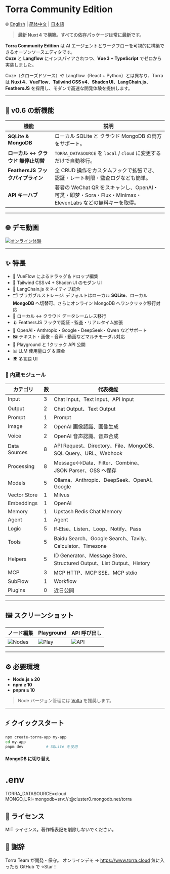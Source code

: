 
# Torra Community Edition

🌐 [English](./README.md) | [简体中文](./README.zh-CN.md) | [日本語](./README.ja.md)

> **最新 Nuxt 4 で構築。すべての依存パッケージは常に最新です。**

**Torra Community Edition** は AI エージェントとワークフローを可視的に構築できるオープンソースエディタです。  
**Coze** と **Langflow** にインスパイアされつつ、**Vue 3 + TypeScript** でゼロから実装しました。

Coze（クローズドソース）や Langflow（React + Python）とは異なり、Torra は **Nuxt 4**、**VueFlow**、**Tailwind CSS v4**、**Shadcn UI**、**LangChain.js**、**FeathersJS** を採用し、モダンで高速な開発体験を提供します。

---

## 🌟 v0.6 の新機能

| 機能 | 説明 |
|------|------|
| **SQLite & MongoDB** | ローカル SQLite と クラウド MongoDB の両方をサポート。 |
| **ローカル ↔ クラウド 無停止切替** | `TORRA_DATASOURCE` を `local` / `cloud` に変更するだけで自動移行。 |
| **FeathersJS フックパイプライン** | 全 CRUD 操作をカスタムフックで拡張でき、認証・レート制限・監査ログなども簡単。 |
| **API キーハブ** | 著者の WeChat QR をスキャンし、OpenAI・可灵・即梦・Sora・Flux・Minimax・ElevenLabs などの無料キーを取得。 |

---

## 🌐 デモ動画

[![オンライン体験](https://file.web.hlingsoft.com/SN1tGlRFSFsCB2B4in87AeKxt6nGFRrY/torra_screenshot.png)](https://file.web.hlingsoft.com/70ccmgMsHhoo8TnCFBqRWhBiMXudgrem/%E9%A3%9E%E4%B9%A620250627-212754.mp4)

---

## ✨ 特長

- 🚀 VueFlow によるドラッグ＆ドロップ編集
- 🎨 Tailwind CSS v4 + Shadcn UI のモダン UI
- 🤖 LangChain.js をネイティブ統合
- 🗂 プラガブルストレージ: デフォルトはローカル **SQLite**、ローカル **MongoDB** へ切替可、さらにオンライン MongoDB へワンクリック移行対応
- 🔄 ローカル ↔ クラウド データシームレス移行
- 🪝 FeathersJS フックで認証・監査・リアルタイム拡張
- 🧠 OpenAI・Anthropic・Google・DeepSeek・Qwen などサポート
- 🖼 テキスト・画像・音声・動画などマルチモーダル対応
- 🧪 Playground と 1クリック API 公開
- 📊 LLM 使用量ログ & 課金
- 🌍 多言語 UI

### 🧩 内蔵モジュール

| カテゴリ | 数 | 代表機能 |
|----------|----|----------|
| Input | 3 | Chat Input、Text Input、API Input |
| Output | 2 | Chat Output、Text Output |
| Prompt | 1 | Prompt |
| Image | 2 | OpenAI 画像認識、画像生成 |
| Voice | 2 | OpenAI 音声認識、音声合成 |
| Data Sources | 8 | API Request、Directory、File、MongoDB、SQL Query、URL、Webhook |
| Processing | 8 | Message↔Data、Filter、Combine、JSON Parser、OSS へ保存 |
| Models | 5 | Ollama、Anthropic、DeepSeek、OpenAI、Google |
| Vector Store | 1 | Milvus |
| Embeddings | 1 | OpenAI |
| Memory | 1 | Upstash Redis Chat Memory |
| Agent | 1 | Agent |
| Logic | 5 | If‑Else、Listen、Loop、Notify、Pass |
| Tools | 5 | Baidu Search、Google Search、Tavily、Calculator、Timezone |
| Helpers | 5 | ID Generator、Message Store、Structured Output、List Output、History |
| MCP | 3 | MCP HTTP、MCP SSE、MCP stdio |
| SubFlow | 1 | Workflow |
| Plugins | 0 | 近日公開 |

---

## 🖼 スクリーンショット

| ノード編集 | Playground | API 呼び出し |
|-----------|------------|--------------|
| ![Nodes](https://file.web.hlingsoft.com/0A0hfGrrTIPm9scihpEaarogPnMAWhbO/%E6%88%AA%E5%B1%8F2025-06-26%2011.18.59.png) | ![Play](https://file.web.hlingsoft.com/DPBatHp8K42r6qc0hWHW5if7FfmEtpHg/%E6%88%AA%E5%B1%8F2025-06-26%2011.16.08.png) | ![API](https://file.web.hlingsoft.com/zIHhaij2H6tBbym8eap1aqar2svuQ0q7/%E6%88%AA%E5%B1%8F2025-06-26%2011.24.37.png) |

---
 


## ⚙️ 必要環境

- **Node.js ≥ 20**
- **npm ≥ 10**
- **pnpm ≥ 10**


> Node バージョン管理には [Volta](https://volta.sh) を推奨します。
---

## ⚡ クイックスタート

```bash
npx create-torra-app my-app
cd my-app
pnpm dev          # SQLite を使用

```

#### MongoDB に切り替え

# .env
TORRA_DATASOURCE=cloud
MONGO_URI=mongodb+srv://<user>:<password>@cluster0.mongodb.net/torra


## 📄 ライセンス
MIT ライセンス。著作権表記を削除しないでください。



## 🙌 謝辞
Torra Team が開発・保守。
オンラインデモ → https://www.torra.cloud
気に入ったら GitHub で ⭐Star！
